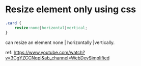 # Resize element only using css


```css
.card {
	resize:none|horizontal|vertical;
}

```

can resize an element none | horizontally |vertically.


ref: https://www.youtube.com/watch?v=3CgYZCCNqpI&ab_channel=WebDevSimplified
